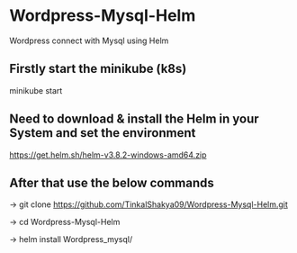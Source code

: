 # Wordpress-Mysql-Helm
Wordpress connect with Mysql using Helm

## Firstly start the minikube (k8s)
minikube start

## Need to download & install the Helm in your System and set the environment
https://get.helm.sh/helm-v3.8.2-windows-amd64.zip

## After that use the below commands

-> git clone https://github.com/TinkalShakya09/Wordpress-Mysql-Helm.git

-> cd Wordpress-Mysql-Helm

-> helm install <type-release-name> Wordpress_mysql/

